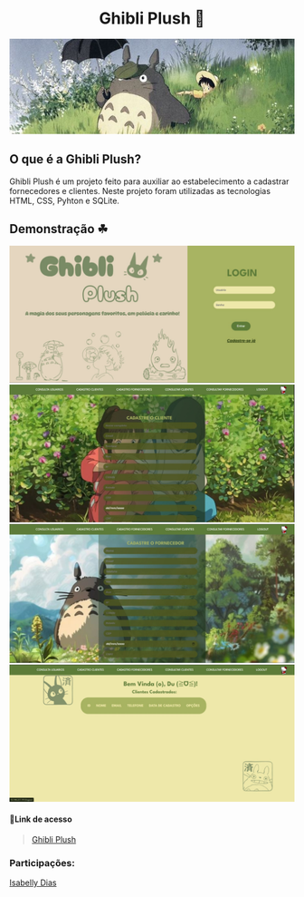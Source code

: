 <h1 align="center">Ghibli Plush 🍃</h1>

![print header](/static/assets/banner.png)





<h2> O que é a Ghibli Plush?</h2>
<p>Ghibli Plush é um projeto feito para auxiliar ao estabelecimento a cadastrar fornecedores e clientes. Neste projeto foram utilizadas as tecnologias HTML, CSS, Pyhton e SQLite.

</p>

## Demonstração ☘

![print login](/static/assets/login.png)
![print cad](/static/assets/cliente.png)
![print cadf](/static/assets/cadf.png)
![print consulta](/static/assets/consulta.png)


#### 🔗Link de acesso
>[Ghibli Plush](https://loja-ghibli.onrender.com)

<h3>Participações:</h3>

[Isabelly Dias](https://github.com/IDBaptista)<br>

